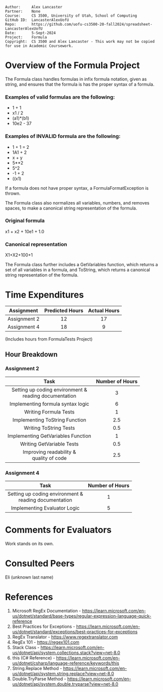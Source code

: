```
Author:     Alex Lancaster
Partner:    None
Course:     CS 3500, University of Utah, School of Computing
GitHub ID:  LancasterAlexUofU
Repo:       https://github.com/uofu-cs3500-20-fall2024/spreadsheet-LancasterAlexUofU
Date:       5-Sept-2024
Project:    Formula
Copyright:  CS 3500 and Alex Lancaster - This work may not be copied for use in Academic Coursework.
```

# Overview of the Formula Project

The Formula class handles formulas in infix formula notation, given as string,
and ensures that the formula is has the proper syntax of a formula.

### Examples of valid formulas are the following:

- 1 + 1
- x1 / 2
- (a1)*(b1)
- 10e2 - 37

### Examples of INVALID  formula are the following:

- 1 + 1 = 2
- 1A1 + 2
- x + y
- 5**2
- 5^2
- -1 + 2
- ((x1)

If a formula does not have proper syntax, a FormulaFormatException is thrown.

The Formula class also normalizes all variables, numbers, and removes spaces,
to make a canonical string representation of the formula.

### Original formula
x1 + x2 + 10e1 + 1.0

### Canonical representation
X1+X2+100+1

The Formula class further includes a GetVariables function, which returns a set
of all variables in a formula, and ToString, which returns a canonical string 
representation of the formula.

# Time Expenditures

| Assignment | Predicted Hours | Actual Hours|
| :---------:| :-------------: | :---------: |
| Assignment 2 | 12 | 17 |
| Assignment 4 | 18 | 9 |


(Includes hours from FormulaTests Project)


 ## Hour Breakdown
 ### Assignment 2
| Task | Number of Hours |
| :--------:| :--------:
| Setting up coding environment & <br /> reading documentation | 3 |
| Implementing formula syntax logic | 6 |
| Writing Formula Tests | 1 |
| Implementing ToString Function | 2.5 |
| Writing ToString Tests | 0.5 |
| Implementing GetVariables Function | 1 |
| Writing GetVariable Tests | 0.5 |
| Improving readability & <br/> quality of code | 2.5 |

### Assignment 4
| Task | Number of Hours |
| :--------:| :--------:
| Setting up coding environment & <br /> reading documentation | 1 |
| Implementing Evaluator Logic | 5 |

# Comments for Evaluators
Work stands on its own.

# Consulted Peers
Eli (unknown last name)

# References
1) Microsoft RegEx Documentation - https://learn.microsoft.com/en-us/dotnet/standard/base-types/regular-expression-language-quick-reference
2) Best Practices for Exceptions - https://learn.microsoft.com/en-us/dotnet/standard/exceptions/best-practices-for-exceptions
3) RegEx Translator - https://www.regextranslator.com
4) RegEx 101 - https://regex101.com
5) Stack Class - https://learn.microsoft.com/en-us/dotnet/api/system.collections.stack?view=net-8.0
6) this (C# Reference) - https://learn.microsoft.com/en-us/dotnet/csharp/language-reference/keywords/this
7) String.Replace Method - https://learn.microsoft.com/en-us/dotnet/api/system.string.replace?view=net-8.0
8) Double.TryParse Method - https://learn.microsoft.com/en-us/dotnet/api/system.double.tryparse?view=net-8.0